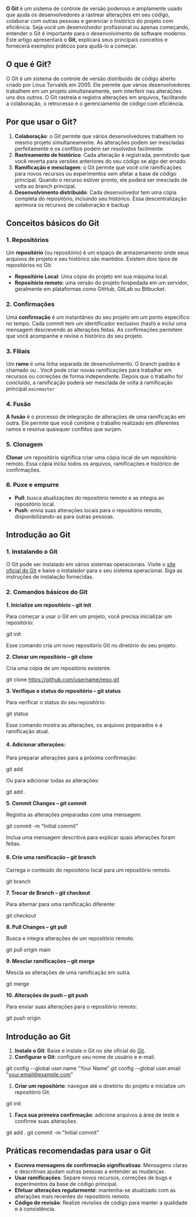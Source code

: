 **O Git** é um sistema de controle de versão poderoso e amplamente usado que ajuda os desenvolvedores a rastrear alterações em seu código, colaborar com outras pessoas e gerenciar o histórico do projeto com eficiência. Seja você um desenvolvedor profissional ou apenas começando, entender o Git é importante para o desenvolvimento de software moderno. Este artigo apresentará o **Git**, explicará seus principais conceitos e fornecerá exemplos práticos para ajudá-lo a começar.

## O que é Git?

O Git é um sistema de controle de versão distribuído de código aberto criado por Linus Torvalds em 2005. Ele permite que vários desenvolvedores trabalhem em um projeto simultaneamente, sem interferir nas alterações uns dos outros. O Git rastreia e registra alterações em arquivos, facilitando a colaboração, o retrocesso e o gerenciamento de código com eficiência.

## Por que usar o Git?

1. **Colaboração**: o Git permite que vários desenvolvedores trabalhem no mesmo projeto simultaneamente. As alterações podem ser mescladas perfeitamente e os conflitos podem ser resolvidos facilmente.
2. **Rastreamento de histórico**: Cada alteração é registrada, permitindo que você reverta para versões anteriores do seu código se algo der errado.
3. **Ramificação e mesclagem**: o Git permite que você crie ramificações para novos recursos ou experimentos sem afetar a base de código principal. Quando o recurso estiver pronto, ele poderá ser mesclado de volta ao branch principal.
4. **Desenvolvimento distribuído**: Cada desenvolvedor tem uma cópia completa do repositório, incluindo seu histórico. Essa descentralização aprimora os recursos de colaboração e backup

## Conceitos básicos do Git

### 1. Repositórios

Um **repositório** (ou repositório) é um espaço de armazenamento onde seus arquivos de projeto e seu histórico são mantidos. Existem dois tipos de repositórios no Git:

- **Repositório Local**: Uma cópia do projeto em sua máquina local.
- **Repositório remoto**: uma versão do projeto hospedada em um servidor, geralmente em plataformas como GitHub, GitLab ou Bitbucket.

### 2. Confirmações

Uma **confirmação** é um instantâneo do seu projeto em um ponto específico no tempo. Cada commit tem um identificador exclusivo (hash) e inclui uma mensagem descrevendo as alterações feitas. As confirmações permitem que você acompanhe e revise o histórico do seu projeto.

### 3. Filiais

Um **ramo** é uma linha separada de desenvolvimento. O branch padrão é chamado ou . Você pode criar novas ramificações para trabalhar em recursos ou correções de forma independente. Depois que o trabalho for concluído, a ramificação poderá ser mesclada de volta à ramificação principal.`mainmaster`

### 4. Fusão

**A fusão** é o processo de integração de alterações de uma ramificação em outra. Ele permite que você combine o trabalho realizado em diferentes ramos e resolva quaisquer conflitos que surjam.

### 5. Clonagem

**Clonar** um repositório significa criar uma cópia local de um repositório remoto. Essa cópia inclui todos os arquivos, ramificações e histórico de confirmações.

### 6. Puxe e empurre

- **Pull**: busca atualizações do repositório remoto e as integra ao repositório local.
- **Push**: envia suas alterações locais para o repositório remoto, disponibilizando-as para outras pessoas.

## Introdução ao Git

### 1. Instalando o Git

O Git pode ser instalado em vários sistemas operacionais. Visite o [site oficial do Git](https://git-scm.com/downloads) e baixe o instalador para o seu sistema operacional. Siga as instruções de instalação fornecidas.

### 2. Comandos básicos do Git

**1. Inicialize um repositório – git init**

Para começar a usar o Git em um projeto, você precisa inicializar um repositório:

git init

Esse comando cria um novo repositório Git no diretório do seu projeto.

**2. Clonar um repositório – git clone**

Cria uma cópia de um repositório existente.

 git clone https://github.com/username/repo.git

**3. Verifique o status do repositório – git status**

Para verificar o status do seu repositório:

git status

Esse comando mostra as alterações, os arquivos preparados e a ramificação atual.

#### 4. Adicionar alterações:

Para preparar alterações para a próxima confirmação:

git add <file-name>

Ou para adicionar todas as alterações:

git add .

**5. Commit Changes – git commit**

Registra as alterações preparadas com uma mensagem.

git commit -m "Initial commit"

Inclua uma mensagem descritiva para explicar quais alterações foram feitas.

#### 6. Crie uma ramificação – git branch <branch-name>

Carrega o conteúdo do repositório local para um repositório remoto.

git branch  <branch-name>

**7. Trocar de Branch – git checkout**

Para alternar para uma ramificação diferente:

git checkout <branch-name>

**8. Pull Changes – git pull**

Busca e integra alterações de um repositório remoto.

git pull origin main

**9. Mesclar ramificações – git merge**

Mescla as alterações de uma ramificação em outra.

git merge <branch-name>

**10. Alterações de push – git push**

Para enviar suas alterações para o repositório remoto:

git push origin <branch-name>

## Introdução ao Git

1. **Instale o Git**: Baixe e instale o Git no site oficial do [Git](https://git-scm.com/downloads).
2. **Configurar o Git**: configure seu nome de usuário e e-mail.

git config --global user.name "Your Name"
git config --global user.email "your.email@example.com"

1. **Criar um repositório**: navegue até o diretório do projeto e inicialize um repositório Git.

git init

1. **Faça sua primeira confirmação**: adicione arquivos à área de teste e confirme suas alterações.

git add .
git commit -m "Initial commit"

## Práticas recomendadas para usar o Git

- **Escreva mensagens de confirmação significativas**: Mensagens claras e descritivas ajudam outras pessoas a entender as mudanças.
- **Usar ramificações**: Separe novos recursos, correções de bugs e experimentos da base de código principal.
- **Efetuar alterações regularmente**: mantenha-se atualizado com as alterações mais recentes do repositório remoto.
- **Código de revisão**: Realize revisões de código para manter a qualidade e a consistência.

